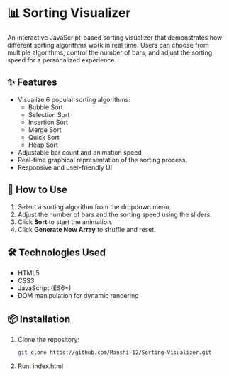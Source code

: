 # 📊 Sorting Visualizer

An interactive JavaScript-based sorting visualizer that demonstrates how different sorting algorithms work in real time. Users can choose from multiple algorithms, control the number of bars, and adjust the sorting speed for a personalized experience.

## ✨ Features

- Visualize 6 popular sorting algorithms:
  - Bubble Sort
  - Selection Sort
  - Insertion Sort
  - Merge Sort
  - Quick Sort
  - Heap Sort
- Adjustable bar count and animation speed
- Real-time graphical representation of the sorting process
- Responsive and user-friendly UI

## 🚀 How to Use

1. Select a sorting algorithm from the dropdown menu.
2. Adjust the number of bars and the sorting speed using the sliders.
3. Click **Sort** to start the animation.
4. Click **Generate New Array** to shuffle and reset.

## 🛠️ Technologies Used

- HTML5
- CSS3
- JavaScript (ES6+)
- DOM manipulation for dynamic rendering

## 📦 Installation

1. Clone the repository:
   ```bash
   git clone https://github.com/Manshi-12/Sorting-Visualizer.git
    ```
2. Run: index.html
